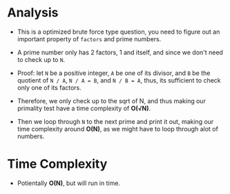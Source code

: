 # Analysis
- This is a optimized brute force type question, you need to figure out an important property of ```factors``` and prime numbers.

- A prime number only has 2 factors, 1 and itself, and since we don't need to check up to `N`.

- Proof: let ```N``` be a positive integer, ```A``` be one of its divisor, and ```B``` be the quotient of ```N / A```, ```N / A = B```, and ```N / B = A```, thus, its sufficient to check only one of its factors.

- Therefore, we only check up to the sqrt of N, and thus making our primality test have a time complexity of **O(&radic;N)**.

- Then we loop through `N` to the next prime and print it out, making our time complexity around **O(N)**, as we might have to loop through alot of numbers.

# Time Complexity

- Potientally **O(N)**, but will run in time.

